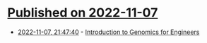 # [Published on 2022-11-07](index.md)

* [2022-11-07, 21:47:40](https://lobste.rs/s/ykd3vh/introduction_genomics_for_engineers) - [Introduction to Genomics for Engineers](https://learngenomics.dev/)
